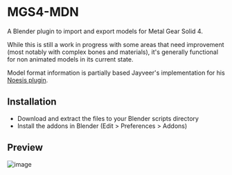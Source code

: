 # MGS4-MDN

A Blender plugin to import and export models for Metal Gear Solid 4.

While this is still a work in progress with some areas that need improvement (most notably with complex bones and materials), it's generally functional for non animated models in its current state.

Model format information is partially based Jayveer's implementation for his [Noesis plugin](https://github.com/Jayveer/MGS-MDN-Noesis).

## Installation

- Download and extract the files to your Blender scripts directory
- Install the addons in Blender (Edit > Preferences > Addons)

## Preview
![image](https://github.com/user-attachments/assets/a16e3c2b-45d9-4220-beac-5ece21cf776e)

